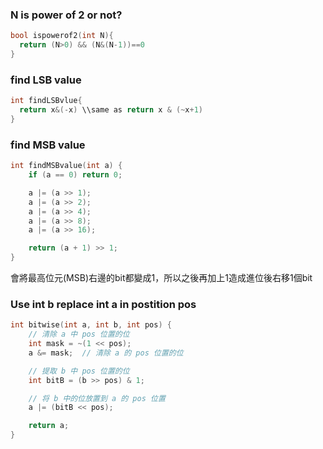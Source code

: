 ### N is power of 2 or not?
````C
bool ispowerof2(int N){
  return (N>0) && (N&(N-1))==0
}
````
### find LSB value
````C
int findLSBvlue{
  return x&(-x) \\same as return x & (~x+1)
}
````
### find MSB value
````C
int findMSBvalue(int a) {
    if (a == 0) return 0;

    a |= (a >> 1);
    a |= (a >> 2);
    a |= (a >> 4);
    a |= (a >> 8);
    a |= (a >> 16);

    return (a + 1) >> 1;
}
````
會將最高位元(MSB)右邊的bit都變成1，所以之後再加上1造成進位後右移1個bit

### Use int b replace int a in postition pos
```C
int bitwise(int a, int b, int pos) {
    // 清除 a 中 pos 位置的位
    int mask = ~(1 << pos);
    a &= mask;  // 清除 a 的 pos 位置的位

    // 提取 b 中 pos 位置的位
    int bitB = (b >> pos) & 1;

    // 将 b 中的位放置到 a 的 pos 位置
    a |= (bitB << pos);

    return a;
}
````
